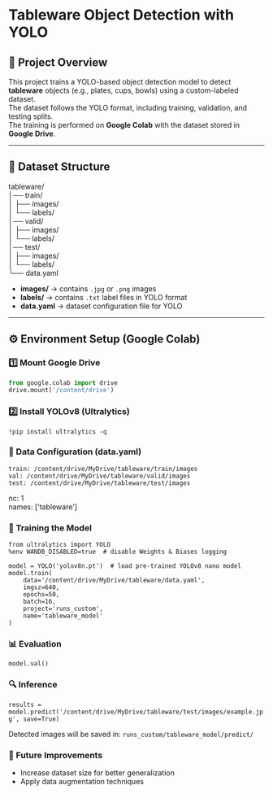 # Tableware Object Detection with YOLO

## 📌 Project Overview
This project trains a YOLO-based object detection model to detect **tableware** objects (e.g., plates, cups, bowls) using a custom-labeled dataset.  
The dataset follows the YOLO format, including training, validation, and testing splits.  
The training is performed on **Google Colab** with the dataset stored in **Google Drive**.

---

## 📂 Dataset Structure
tableware/  
│── train/  
│ ├── images/  
│ └── labels/  
│── valid/  
│ ├── images/  
│ └── labels/  
│── test/  
│ ├── images/  
│ └── labels/  
└── data.yaml  


- **images/** → contains `.jpg` or `.png` images  
- **labels/** → contains `.txt` label files in YOLO format  
- **data.yaml** → dataset configuration file for YOLO

---

## ⚙ Environment Setup (Google Colab)
### 1️⃣ Mount Google Drive
```python
from google.colab import drive
drive.mount('/content/drive')
```

### 2️⃣ Install YOLOv8 (Ultralytics)
```!pip install ultralytics -q```

### 📝 Data Configuration (data.yaml)
```
train: /content/drive/MyDrive/tableware/train/images
val: /content/drive/MyDrive/tableware/valid/images
test: /content/drive/MyDrive/tableware/test/images
```
nc: 1  
names: ['tableware']  

### 🚀 Training the Model
```
from ultralytics import YOLO
%env WANDB_DISABLED=true  # disable Weights & Biases logging

model = YOLO('yolov8n.pt')  # load pre-trained YOLOv8 nano model
model.train(
    data='/content/drive/MyDrive/tableware/data.yaml',
    imgsz=640,
    epochs=50,
    batch=16,
    project='runs_custom',
    name='tableware_model'
)
```
### 📊 Evaluation
```model.val()```

### 🔍 Inference
```results = model.predict('/content/drive/MyDrive/tableware/test/images/example.jpg', save=True)```

Detected images will be saved in:
```runs_custom/tableware_model/predict/```

### 📌 Future Improvements
* Increase dataset size for better generalization
* Apply data augmentation techniques
